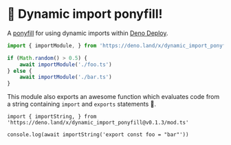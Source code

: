 # 🐎 Dynamic import ponyfill!

A [ponyfill](https://github.com/sindresorhus/ponyfill) for using dynamic imports within [Deno Deploy](https://deno.com/deploy).

```ts
import { importModule, } from 'https://deno.land/x/dynamic_import_ponyfill@v0.1.3/mod.ts'

if (Math.random() > 0.5) {
    await importModule('./foo.ts')
} else {
    await importModule('./bar.ts')
}
```

This module also exports an awesome function which evaluates code from a string containing `import` and `exports` statements 🎉.

```tsx
import { importString, } from 'https://deno.land/x/dynamic_import_ponyfill@v0.1.3/mod.ts'

console.log(await importString('export const foo = "bar"'))
```